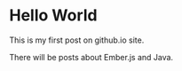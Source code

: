 # Hello World

This is my first post on github.io site.

There will be posts about Ember.js and Java. 

